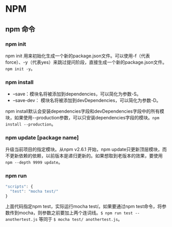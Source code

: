 # NPM

## npm 命令

### npm init

npm init 用来初始化生成一个新的package.json文件。可以使用-f（代表force）、-y（代表yes）来跳过提问阶段，直接生成一个新的package.json文件。`npm init -y`。

### npm install

- –save：模块名将被添加到dependencies，可以简化为参数-S。
- –save-dev： 模块名将被添加到devDependencies，可以简化为参数-D。

npm install默认会安装dependencies字段和devDependencies字段中的所有模块，如果使用--production参数，可以只安装dependencies字段的模块。`npm install --production`。

### npm update [package name]

升级当前项目的指定模块。从npm v2.6.1 开始，npm update只更新顶层模块，而不更新依赖的依赖，以前版本是递归更新的。如果想取到老版本的效果，要使用`npm --depth 9999 update`。

### npm run

```js
"scripts": {
  "test": "mocha test/"
}
```

上面代码指定npm test，实际运行mocha test/。如果要通过npm test命令，将参数传到mocha，则参数之前要加上两个连词线。`$ npm run test -- anothertest.js` 等同于 `$ mocha test/ anothertest.js`。